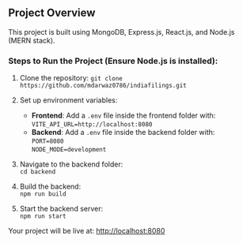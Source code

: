 ## Project Overview

This project is built using MongoDB, Express.js, React.js, and Node.js (MERN stack).

### Steps to Run the Project (Ensure Node.js is installed):

1. Clone the repository:
   `git clone https://github.com/mdarwaz0786/indiafilings.git`

2. Set up environment variables:
   - **Frontend**: Add a `.env` file inside the frontend folder with:  
     `VITE_API_URL=http://localhost:8080`
   - **Backend**: Add a `.env` file inside the backend folder with:  
     `PORT=8080`  
     `NODE_MODE=development`

3. Navigate to the backend folder:  
   `cd backend`

4. Build the backend:  
   `npm run build`

5. Start the backend server:  
   `npm run start`

Your project will be live at: [http://localhost:8080](http://localhost:8080)
